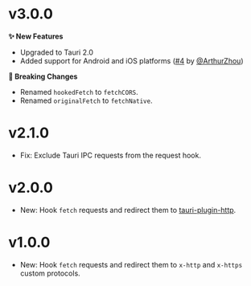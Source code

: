 # v3.0.0

**✨ New Features**

- Upgraded to Tauri 2.0
- Added support for Android and iOS platforms ([#4](https://github.com/idootop/tauri-plugin-cors-fetch/pull/4) by [@ArthurZhou](https://github.com/ArthurZhou))

**🚨 Breaking Changes**

- Renamed `hookedFetch` to `fetchCORS`.
- Renamed `originalFetch` to `fetchNative`.

# v2.1.0

- Fix: Exclude Tauri IPC requests from the request hook.

# v2.0.0

- New: Hook `fetch` requests and redirect them to [tauri-plugin-http](https://crates.io/crates/tauri-plugin-http).

# v1.0.0

- New: Hook `fetch` requests and redirect them to `x-http` and `x-https` custom protocols.
